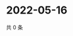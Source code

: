 # 2022-05-16

共 0 条

<!-- BEGIN WEIBO -->
<!-- 最后更新时间 Mon May 16 2022 09:16:25 GMT+0800 (China Standard Time) -->

<!-- END WEIBO -->
